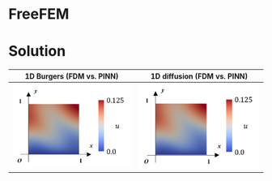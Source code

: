# FreeFEM


# Solution
|1D Burgers (FDM vs. PINN)|1D diffusion (FDM vs. PINN)|
|:---:|:---:|
|<img src="./figures/FreeFEM.png">|<img src="./figures/numpy_FDM.png">|






